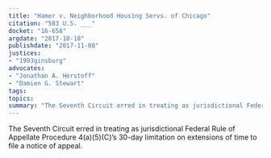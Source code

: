 ```yaml
---
title: "Hamer v. Neighborhood Housing Servs. of Chicago"
citation: "583 U.S. ___"
docket: "16-658"
argdate: "2017-10-10"
publishdate: "2017-11-08"
justices:
- "1993ginsburg"
advocates:
- "Jonathan A. Herstoff"
- "Damien G. Stewart"
tags:
topics:
summary: "The Seventh Circuit erred in treating as jurisdictional Federal Rule of Appellate Procedure 4(a)(5)(C)’s 30-day limitation on extensions of time to file a notice of appeal."
---
```

The Seventh Circuit erred in treating as jurisdictional Federal Rule of Appellate Procedure 4(a)(5)(C)’s 30-day limitation on extensions of time to file a notice of appeal.


